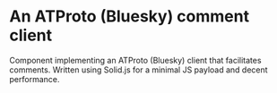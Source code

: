 # An ATProto (Bluesky) comment client

Component implementing an ATProto (Bluesky) client that facilitates comments.
Written using Solid.js for a minimal JS payload and decent performance.
